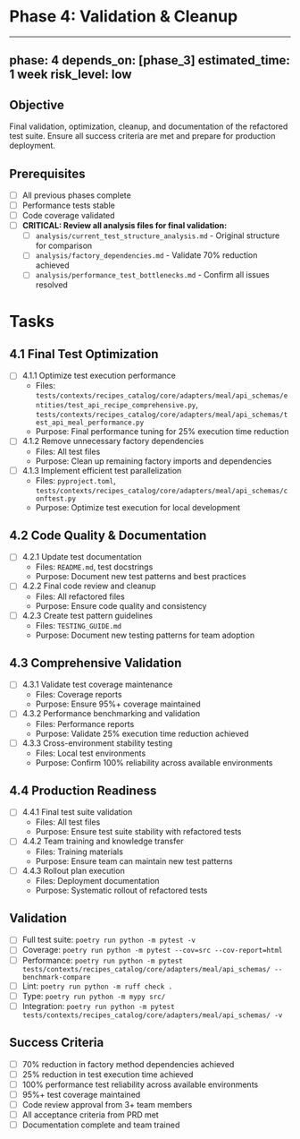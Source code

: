 # Phase 4: Validation & Cleanup

---
phase: 4
depends_on: [phase_3]
estimated_time: 1 week
risk_level: low
---

## Objective
Final validation, optimization, cleanup, and documentation of the refactored test suite. Ensure all success criteria are met and prepare for production deployment.

## Prerequisites
- [ ] All previous phases complete
- [ ] Performance tests stable
- [ ] Code coverage validated
- [ ] **CRITICAL: Review all analysis files for final validation:**
  - [ ] `analysis/current_test_structure_analysis.md` - Original structure for comparison
  - [ ] `analysis/factory_dependencies.md` - Validate 70% reduction achieved
  - [ ] `analysis/performance_test_bottlenecks.md` - Confirm all issues resolved

# Tasks

## 4.1 Final Test Optimization
- [ ] 4.1.1 Optimize test execution performance
  - Files: `tests/contexts/recipes_catalog/core/adapters/meal/api_schemas/entities/test_api_recipe_comprehensive.py`, `tests/contexts/recipes_catalog/core/adapters/meal/api_schemas/test_api_meal_performance.py`
  - Purpose: Final performance tuning for 25% execution time reduction
- [ ] 4.1.2 Remove unnecessary factory dependencies
  - Files: All test files
  - Purpose: Clean up remaining factory imports and dependencies
- [ ] 4.1.3 Implement efficient test parallelization
  - Files: `pyproject.toml`, `tests/contexts/recipes_catalog/core/adapters/meal/api_schemas/conftest.py`
  - Purpose: Optimize test execution for local development

## 4.2 Code Quality & Documentation
- [ ] 4.2.1 Update test documentation
  - Files: `README.md`, test docstrings
  - Purpose: Document new test patterns and best practices
- [ ] 4.2.2 Final code review and cleanup
  - Files: All refactored files
  - Purpose: Ensure code quality and consistency
- [ ] 4.2.3 Create test pattern guidelines
  - Files: `TESTING_GUIDE.md`
  - Purpose: Document new testing patterns for team adoption

## 4.3 Comprehensive Validation
- [ ] 4.3.1 Validate test coverage maintenance
  - Files: Coverage reports
  - Purpose: Ensure 95%+ coverage maintained
- [ ] 4.3.2 Performance benchmarking and validation
  - Files: Performance reports
  - Purpose: Validate 25% execution time reduction achieved
- [ ] 4.3.3 Cross-environment stability testing
  - Files: Local test environments
  - Purpose: Confirm 100% reliability across available environments

## 4.4 Production Readiness
- [ ] 4.4.1 Final test suite validation
  - Files: All test files
  - Purpose: Ensure test suite stability with refactored tests
- [ ] 4.4.2 Team training and knowledge transfer
  - Files: Training materials
  - Purpose: Ensure team can maintain new test patterns
- [ ] 4.4.3 Rollout plan execution
  - Files: Deployment documentation
  - Purpose: Systematic rollout of refactored tests

## Validation
- [ ] Full test suite: `poetry run python -m pytest -v`
- [ ] Coverage: `poetry run python -m pytest --cov=src --cov-report=html`
- [ ] Performance: `poetry run python -m pytest tests/contexts/recipes_catalog/core/adapters/meal/api_schemas/ --benchmark-compare`
- [ ] Lint: `poetry run python -m ruff check .`
- [ ] Type: `poetry run python -m mypy src/`
- [ ] Integration: `poetry run python -m pytest tests/contexts/recipes_catalog/core/adapters/meal/api_schemas/ -v`

## Success Criteria
- [ ] 70% reduction in factory method dependencies achieved
- [ ] 25% reduction in test execution time achieved
- [ ] 100% performance test reliability across available environments
- [ ] 95%+ test coverage maintained
- [ ] Code review approval from 3+ team members
- [ ] All acceptance criteria from PRD met
- [ ] Documentation complete and team trained 